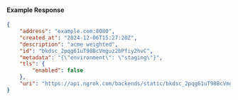 <!-- Code generated for API Clients. DO NOT EDIT. -->

#### Example Response

```json
{
	"address": "example.com:8080",
	"created_at": "2024-12-06T15:27:20Z",
	"description": "acme weighted",
	"id": "bkdsc_2pqg61uT98BcVmguz2bPfiy2hvC",
	"metadata": "{\"environment\": \"staging\"}",
	"tls": {
		"enabled": false
	},
	"uri": "https://api.ngrok.com/backends/static/bkdsc_2pqg61uT98BcVmguz2bPfiy2hvC"
}
```
